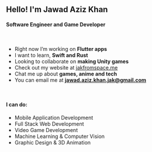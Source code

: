 <h2>Hello! I'm Jawad Aziz Khan</h2>
<h4>Software Engineer and Game Developer</h4>

<br>

- Right now I’m working on **Flutter apps**
- I want to learn, **Swift and Rust**
- Looking to collaborate on **making Unity games**
- Check out my website at [jakfromspace.me](https://jakfromspace.me)
- Chat me up about **games, anime and tech**
- You can email me at **[jawad.aziz.khan.jak@gmail.com](mailto:jawad.aziz.khan.jak@gmail.com)**

<br>

<h4>I can do:</h4>

- Mobile Application Development
- Full Stack Web Development
- Video Game Development
- Machine Learning & Computer Vision
- Graphic Design & 3D Animation
